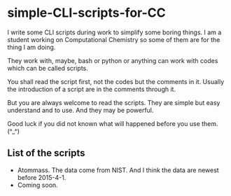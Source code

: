 # simple-CLI-scripts-for-CC

I write some CLI scripts during work to simplify some boring things.  I am a student working on Computational Chemistry so some of them are for the thing I am doing.

They work with, maybe, bash or python or anything can work with codes which can be called scripts.

You shall read the script first, not the codes but the comments in it.  Usually the introduction of a script are in the comments through it.

But you are always welcome to read the scripts.  They are simple but easy understand and to use.  And they may be powerful.

Good luck if you did not known what will happened before you use them. (^_^)

## List of the scripts

* Atommass.  The data come from NIST.  And I think the data are newest before 2015-4-1.
* Coming soon.


